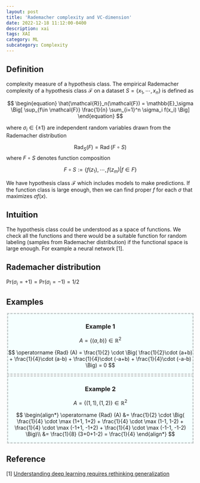 ```yaml
---
layout: post
title: 'Rademacher complexity and VC-dimension'
date: 2022-12-18 11:12:00-0400
description: xai
tags: XAI
category: ML
subcategory: Complexity
---
```



## Definition


complexity measure of a hypothesis class. 
The empirical Rademacher complexity of a hypothesis class $\mathcal{F}$ on a dataset $S = \{ x_1, \cdots, x_n \}$ is defined as 

$$
\begin{equation}
\hat{\mathcal{R}}_n(\mathcal{F}) = \mathbb{E}_\sigma \Big[  \sup_{f\in \mathcal{F}} \frac{1}{n} \sum_{i=1}^n \sigma_i f(x_i) \Big]
\end{equation}
$$

where $\sigma_i \in \{ \pm 1 \}$ are independent random variables drawn from the Rademacher distribution

$$
{\displaystyle \operatorname {Rad} _{S}(F)=\operatorname {Rad} (F\circ S)}
$$
where $F \circ S$ denotes function composition 

$$
F \circ S := \{ f(z_1), \cdots, f(z_m) | f \in F \}
$$



We have hypothesis class $\mathcal{F}$ which includes models to make predictions. 
If the function class is large enough, then we can find proper $f$ for each $\sigma$ that maximizes $\sigma f(x)$. 




## Intuition

The hypothesis class could be understood as a space of functions. We check all the functions and there would be a suitable function for random labeling (samples from Rademacher distribution) if the functional space is large enough. For example a neural network [1].



## Rademacher distribution 

$\mathrm{Pr}(\sigma_i = +1) = \mathrm{Pr}(\sigma_i = -1) = 1/2$


## Examples 


<div style='background-color:#F5FFFF; margin:2px;border: dashed; border-color: #4444;'>
<h3 style='text-align:center'> Example 1</h3>

$$
A = \{ (a,b) \} \in \mathbb{R}^2
$$

$$
\operatorname {Rad} (A) = \frac{1}{2} \cdot \Big(
    \frac{1}{2}\cdot (a+b) + \frac{1}{4}\cdot (a-b) + \frac{1}{4}\cdot (-a+b) + \frac{1}{4}\cdot (-a-b)
\Big) = 0
$$
</div>



<div style='background-color:#F5FFFF; margin:2px;border: dashed; border-color: #4444;'>

<h3 style='text-align:center'> Example 2</h3>

$$
A = \{ (1,1), (1,2) \} \in \mathbb{R}^2
$$

$$
\begin{align*}
\operatorname {Rad} (A) 
&= \frac{1}{2} \cdot \Big(
    \frac{1}{4} \cdot \max (1+1, 1+2) + \frac{1}{4} \cdot \max (1-1, 1-2)
    + \frac{1}{4} \cdot \max (-1+1, -1+2) + \frac{1}{4} \cdot \max (-1-1, -1-2)
\Big)\\ 
&= \frac{1}{8} (3+0+1-2) = \frac{1}{4}
\end{align*}
$$

</div>

## Reference

 [1] [Understanding deep learning requires rethinking generalization](https://arxiv.org/abs/1611.03530)
